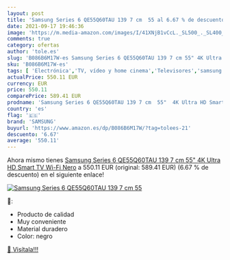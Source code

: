 ```yaml
---
layout: post
title: 'Samsung Series 6 QE55Q60TAU 139 7 cm  55 al 6.67 % de descuento'
date: 2021-09-17 19:46:36
image: 'https://m.media-amazon.com/images/I/41XNjB1vCcL._SL500_._SL400_.jpg'
comments: true
category: ofertas
author: 'tole.es'
slug: 'B086B6M17W-es Samsung Series 6 QE55Q60TAU 139 7 cm 55" 4K Ultra HD Smart...'
sku: 'B086B6M17W-es'
tags: [ 'Electrónica','TV, vídeo y home cinema','Televisores','samsung','smart','tv', ]
actualPrice: 550.11 EUR
currency: EUR
price: 550.11
comparePrice: 589.41 EUR
prodname: 'Samsung Series 6 QE55Q60TAU 139 7 cm  55"  4K Ultra HD Smart TV Wi-Fi Nero'
country: 'es'
flag: '🇪🇸'
brand: 'SAMSUNG'
buyurl: 'https://www.amazon.es/dp/B086B6M17W/?tag=tolees-21'
descuento: '6.67'
average: '550.11'
---
```


Ahora mismo tienes [Samsung Series 6 QE55Q60TAU 139 7 cm  55"  4K Ultra HD Smart TV Wi-Fi Nero](https://www.amazon.es/dp/B086B6M17W/?tag=tolees-21) a 550.11 EUR (original: 589.41 EUR) (6.67 %  de descuento) en el siguiente enlace!

[![Samsung Series 6 QE55Q60TAU 139 7 cm  55](https://m.media-amazon.com/images/I/41XNjB1vCcL._SL500_._SL400_.jpg)](https://www.amazon.es/dp/B086B6M17W/?tag=tolees-21)

🔎:

- Producto de calidad
- Muy conveniente
- Material duradero
- Color: negro

[🛒 Visítala!!!](https://www.amazon.es/dp/B086B6M17W/?tag=tolees-21)
